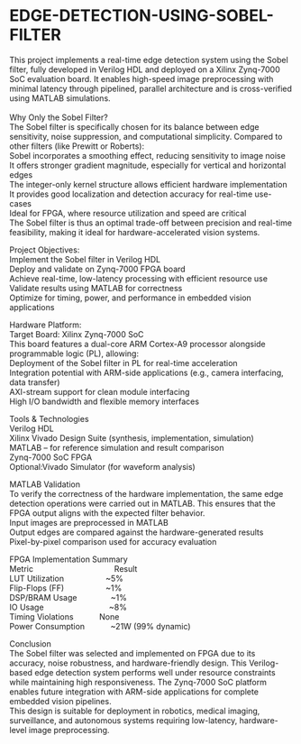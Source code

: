 # EDGE-DETECTION-USING-SOBEL-FILTER
This project implements a real-time edge detection system using the Sobel filter, fully developed in Verilog HDL and deployed on a Xilinx Zynq-7000 SoC evaluation board. It enables high-speed image preprocessing with minimal latency through pipelined, parallel architecture and is cross-verified using MATLAB simulations.
<br>
<br>
Why Only the Sobel Filter?<br>
The Sobel filter is specifically chosen for its balance between edge sensitivity, noise suppression, and computational simplicity. Compared to other filters (like Prewitt or Roberts):<br>
Sobel incorporates a smoothing effect, reducing sensitivity to image noise<br>
It offers stronger gradient magnitude, especially for vertical and horizontal edges<br>
The integer-only kernel structure allows efficient hardware implementation<br>
It provides good localization and detection accuracy for real-time use-cases<br>
Ideal for FPGA, where resource utilization and speed are critical<br>
The Sobel filter is thus an optimal trade-off between precision and real-time feasibility, making it ideal for hardware-accelerated vision systems.<br>

Project Objectives:<br>
Implement the Sobel filter in Verilog HDL<br>
Deploy and validate on Zynq-7000 FPGA board<br>
Achieve real-time, low-latency processing with efficient resource use<br>
Validate results using MATLAB for correctness<br>
Optimize for timing, power, and performance in embedded vision applications<br>

Hardware Platform:<br>
Target Board: Xilinx Zynq-7000 SoC<br>
This board features a dual-core ARM Cortex-A9 processor alongside programmable logic (PL), allowing:<br>
Deployment of the Sobel filter in PL for real-time acceleration<br>
Integration potential with ARM-side applications (e.g., camera interfacing, data transfer)<br>
AXI-stream support for clean module interfacing<br>
High I/O bandwidth and flexible memory interfaces<br>

Tools & Technologies<br>
Verilog HDL<br>
Xilinx Vivado Design Suite (synthesis, implementation, simulation)<br>
MATLAB – for reference simulation and result comparison<br>
Zynq-7000 SoC FPGA <br>
Optional:Vivado Simulator (for waveform analysis)<br>

MATLAB Validation<br>
To verify the correctness of the hardware implementation, the same edge detection operations were carried out in MATLAB. This ensures that the FPGA output aligns with the expected filter behavior.<br>
Input images are preprocessed in MATLAB<br>
Output edges are compared against the hardware-generated results<br>
Pixel-by-pixel comparison used for accuracy evaluation<br>

FPGA Implementation Summary<br>
Metric               Result<br>
LUT Utilization      ~5%<br>
Flip-Flops (FF)      ~1%<br>
DSP/BRAM Usage       ~1%<br>
IO Usage             ~8%<br>
Timing Violations    None<br>
Power Consumption    ~21W (99% dynamic)<br>

Conclusion<br>
The Sobel filter was selected and implemented on FPGA due to its accuracy, noise robustness, and hardware-friendly design. This Verilog-based edge detection system performs well under resource constraints while maintaining high responsiveness. The Zynq-7000 SoC platform enables future integration with ARM-side applications for complete embedded vision pipelines.<br>
This design is suitable for deployment in robotics, medical imaging, surveillance, and autonomous systems requiring low-latency, hardware-level image preprocessing.<br>
